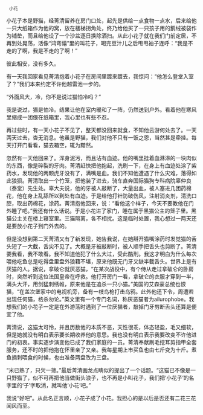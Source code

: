      小花 

   小花子本是野猫，经菁清留养在房门口处，起先是供给一点食物一点水，后来给他一只大纸箱作为他的窝，放在楼梯拐角处，终乃给他买了一只孩子用的鹅绒被袋作为铺垫，而且给他设了一个沙盆逐日换除洒扫。从此小花子就在我们门前定居，不再到处晃荡，活像“鸿弯禧”里的叫花子，喝完豆汁儿之后甩甩袖子连呼：“我是不走的了啊，我是不走的了啊！” 

   彼此相安，没有多久。 

   有一天我回家看见菁清抱着小花子在房间里踱来踱去，我惊问：“他怎么登堂入室了？”我们本来约定不许他越雷池一步的。 

   “外面风大，冷，你不是说过猫怕冷吗？” 

   我是说过，猫是怕冷。结果让他在室内暖和了一阵，仍然送到户外。看着他在寒风里缩成一团偎在纸箱里，我心里也有些不忍。 

   再过些时，有一天小花子不见了，整天都没回来就食，不知他云游何处去了。一天两天过去，杳无消息。他虽是野猫，我们对他不只有一饭之恩，当然甚是牵挂。每天打开门看看，猫去箱空，辄为黯然。 

   忽然有一天他回来了。浑身泥污，而且沾有血迹。他的嘴里挂着血淋淋的一块肉似的东西，像是碎裂的牙肉。菁清赶快把他抱起，洗刷一下，在身上有血迹处涂了紫药水，发现他的两颗虎牙没有了，满嘴是血。我们不知他遭遇了什么灾难，落得如此狼狈。菁清取出一个竹笼，把他装了进去，骑车直奔国际猫狗专科病院辜仲良（泰堂）先生处。辜大夫说，他的牙被人敲断了，大量出血，被人塞进几团药棉花，他在身上乱舔所以到处有血迹。于是给他打针防破伤风，注射消炎剂，清洗口腔，取出药棉花，涂药。菁清抱他回来，说：“看他这个样子，今天不要教他在门外睡了吧。”我还有什么话说。于是小花进了家门，睡在属于黑猫公主的笼子里。黑猫公主关在楼上寝室里。三猫隔离，各不相扰。这是临时处置，我心想过一两天还是要放小花子到门外去的。 

   但是没想到第二天菁清又有了新发现，她告我说，在她掰开猫嘴涂药时发觉猫的舌头短了一大截，舌尖不见了。大概是牙被敲断时，被人顺手把舌头也剪断了。菁清要我看，我不敢看。我不知道他犯了什么大过，受此酷刑。我这才明白为什么每次喂他吃鱼总是吃得盘里盘外狼藉不堪，原来他既无门牙又缺半截舌头。世界上是有厌猫的人。据说，拿破仑就厌恶猫，“在某次战役中，有个侍从走过拿破仑的卧房时，突然听到这位法国皇帝在呼救。他打开房门一看，拿破仑的衣服才穿到一半，满头大汗，用剑猛刺绣帷，原来他是在追杀一只小猫。”美国的艾森豪总统也恨猫，“在盖次堡家中的电视机旁，备有一枝鸟枪打击乌鸦。此外他还下令，周遭若出现任何猫，格杀勿论。”英文里有一个专门名词，称厌恶猫者为ailurophobe。我想我们的小花子一定是在外游荡时遇到了一位厌猫者，敲掉门牙剪断舌头还算是便宜了他。 

   菁清说，这猫太可怜，并且历数他的本质不恶，天性很乖，体态轻盈，毛又细软，但是她就没有明白表示要长期收养他的意思。我也没有明白表示我要改变不许他进门的初衷。事实逐步演变他已成了我们家庭的一员。菁清奉献刷毛挖耳剪指甲全套服务，还不时的把他抱在怀里亲了又亲。我每星期上市买鱼也由七斤变为十斤。煮鱼摘刺喂食的时候，也由准备两盘改为三盘。 

   “米已熟了，只欠一筛。”最后菁清画龙点睛似的提出了一个话题。“这猫已不像是一只野猫了，似不可再把他当做街头浪子，也不再是小叫花子，我们把‘小花子’的名字里的‘子’字取消，就叫他‘小花’吧。” 

   我说“好吧”。从此名正言顺，小花子成了小花。我担心的是以后是否还有二花三花闻风而至。 

